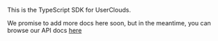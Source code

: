 This is the TypeScript SDK for UserClouds.

We promise to add more docs here soon, but in the meantime, you can browse our API docs [here](https://docs.userclouds.com)
